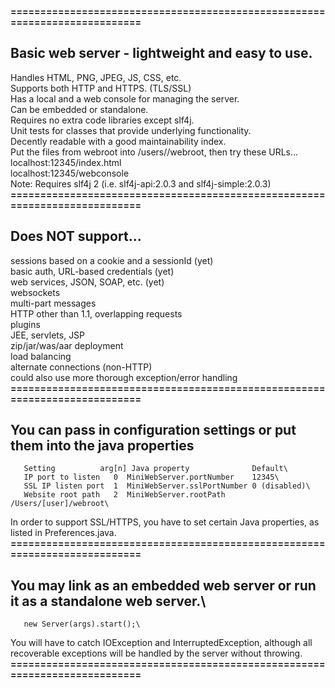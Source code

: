 **===========================================================================**
## Basic web server - lightweight and easy to use.
  Handles HTML, PNG, JPEG, JS, CSS, etc.\
  Supports both HTTP and HTTPS. (TLS/SSL)\
  Has a local and a web console for managing the server.\
  Can be embedded or standalone.\
  Requires no extra code libraries except slf4j.\
  Unit tests for classes that provide underlying functionality.\
  Decently readable with a good maintainability index.\
Put the files from webroot into /users/<yourname>/webroot, then try these URLs...\
  localhost:12345/index.html\
  localhost:12345/webconsole\
Note: Requires slf4j 2 (i.e. slf4j-api:2.0.3 and slf4j-simple:2.0.3)\
**===========================================================================**
## Does NOT support...
  sessions based on a cookie and a sessionId (yet)\
  basic auth, URL-based credentials (yet)\
  web services, JSON, SOAP, etc. (yet)\
  websockets\
  multi-part messages\
  HTTP other than 1.1, overlapping requests\
  plugins\
  JEE, servlets, JSP\
  zip/jar/was/aar deployment\
  load balancing\
  alternate connections (non-HTTP)\
  could also use more thorough exception/error handling\
**===========================================================================**
## You can pass in configuration settings or put them into the java properties
```
   Setting          arg[n] Java property              Default\
   IP port to listen   0  MiniWebServer.portNumber    12345\
   SSL IP listen port  1  MiniWebServer.sslPortNumber 0 (disabled)\
   Website root path   2  MiniWebServer.rootPath      /Users/[user]/webroot\
```
In order to support SSL/HTTPS, you have to set certain Java properties, as\
listed in Preferences.java.\
**===========================================================================**
## You may link as an embedded web server or run it as a standalone web server.\
```
   new Server(args).start();\
```
You will have to catch IOException and InterruptedException, although all\
recoverable exceptions will be handled by the server without throwing.\
**===========================================================================**
